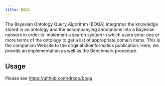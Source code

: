 ```yaml
---
title: BOQA
---
```


The Bayesian Ontology Query Algorithm (BOQA) integrates the knowledge stored in an ontology and the accompanying annotations into a Bayesian network in order to implement a search system in which users enter one or more terms of the ontology to get a list of appropriate domain items. This is the companion Website to the original Bioinformatics publication. Here, we provide an implementation as well as the Benchmark procedure.
 
Usage
------------
Please see https://github.com/drseb/boqa
